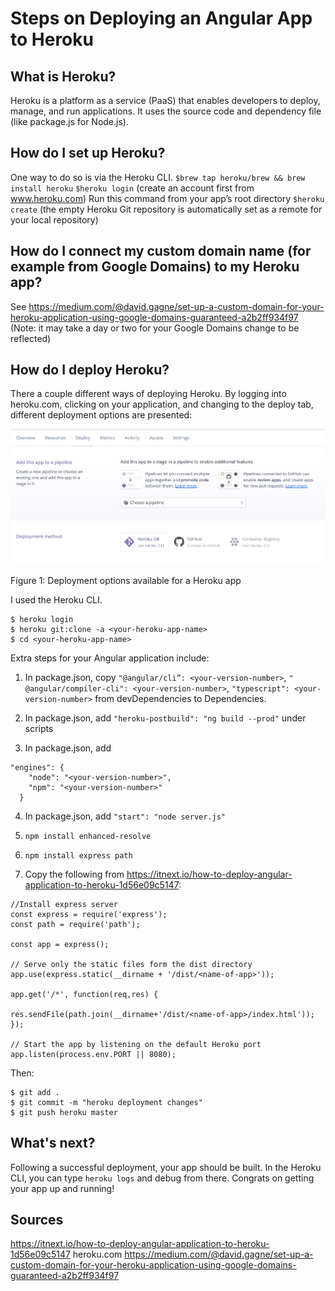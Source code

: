 # Steps on Deploying an Angular App to Heroku

## What is Heroku?
Heroku is a platform as a service (PaaS) that enables developers to deploy, manage, and run applications. It uses the source code and dependency file (like package.js for Node.js).

## How do I set up Heroku?
One way to do so is via the Heroku CLI.
` $brew tap heroku/brew && brew install heroku `
` $heroku login ` (create an account first from www.heroku.com)
Run this command from your app’s root directory ` $heroku create ` (the empty Heroku Git repository is automatically set as a remote for your local repository)

## How do I connect my custom domain name (for example from Google Domains) to my Heroku app?
See https://medium.com/@david.gagne/set-up-a-custom-domain-for-your-heroku-application-using-google-domains-guaranteed-a2b2ff934f97
(Note: it may take a day or two for your Google Domains change to be reflected)

## How do I deploy Heroku?
There a couple different ways of deploying Heroku. By logging into heroku.com, clicking on your application, and changing to the deploy tab, different deployment options are presented:

<img src="heroku-deployment.png">
<p> Figure 1: Deployment options available for a Heroku app </p>

I used the Heroku CLI. 
```
$ heroku login
$ heroku git:clone -a <your-heroku-app-name>
$ cd <your-heroku-app-name>
```

Extra steps for your Angular application include:
1. In package.json, copy ` "@angular/cli”: <your-version-number> `, ` " @angular/compiler-cli": <your-version-number> `, ` "typescript": <your-version-number> ` from devDependencies to Dependencies. 

2. In package.json, add ` "heroku-postbuild": "ng build --prod" ` under scripts

3. In package.json, add 
```
"engines": {
    "node": "<your-version-number>",
    "npm": "<your-version-number>"
  }
```

4. In package.json, add ` "start": "node server.js" `

5. ` npm install enhanced-resolve `

6. ` npm install express path `

7. Copy the following from https://itnext.io/how-to-deploy-angular-application-to-heroku-1d56e09c5147:
```
//Install express server
const express = require('express');
const path = require('path');

const app = express();

// Serve only the static files form the dist directory
app.use(express.static(__dirname + '/dist/<name-of-app>'));

app.get('/*', function(req,res) {
    
res.sendFile(path.join(__dirname+'/dist/<name-of-app>/index.html'));
});

// Start the app by listening on the default Heroku port
app.listen(process.env.PORT || 8080);
```

Then: 
```
$ git add .
$ git commit -m "heroku deployment changes"
$ git push heroku master
```

## What's next?
Following a successful deployment, your app should be built. In the Heroku CLI, you can type ` heroku logs ` and debug from there. Congrats on getting your app up and running!

## Sources
https://itnext.io/how-to-deploy-angular-application-to-heroku-1d56e09c5147
heroku.com
https://medium.com/@david.gagne/set-up-a-custom-domain-for-your-heroku-application-using-google-domains-guaranteed-a2b2ff934f97
